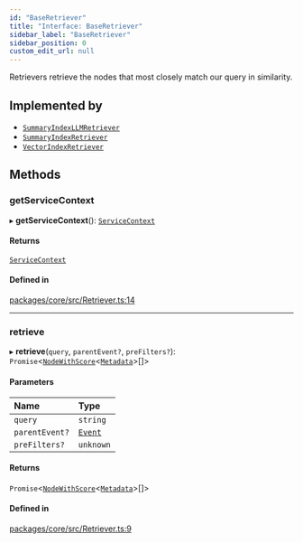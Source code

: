 ```yaml
---
id: "BaseRetriever"
title: "Interface: BaseRetriever"
sidebar_label: "BaseRetriever"
sidebar_position: 0
custom_edit_url: null
---
```


Retrievers retrieve the nodes that most closely match our query in similarity.

## Implemented by

- [`SummaryIndexLLMRetriever`](../classes/SummaryIndexLLMRetriever.md)
- [`SummaryIndexRetriever`](../classes/SummaryIndexRetriever.md)
- [`VectorIndexRetriever`](../classes/VectorIndexRetriever.md)

## Methods

### getServiceContext

▸ **getServiceContext**(): [`ServiceContext`](ServiceContext.md)

#### Returns

[`ServiceContext`](ServiceContext.md)

#### Defined in

[packages/core/src/Retriever.ts:14](https://github.com/run-llama/LlamaIndexTS/blob/d613bbd/packages/core/src/Retriever.ts#L14)

---

### retrieve

▸ **retrieve**(`query`, `parentEvent?`, `preFilters?`): `Promise`<[`NodeWithScore`](NodeWithScore.md)<[`Metadata`](../#metadata)\>[]\>

#### Parameters

| Name           | Type                |
| :------------- | :------------------ |
| `query`        | `string`            |
| `parentEvent?` | [`Event`](Event.md) |
| `preFilters?`  | `unknown`           |

#### Returns

`Promise`<[`NodeWithScore`](NodeWithScore.md)<[`Metadata`](../#metadata)\>[]\>

#### Defined in

[packages/core/src/Retriever.ts:9](https://github.com/run-llama/LlamaIndexTS/blob/d613bbd/packages/core/src/Retriever.ts#L9)
